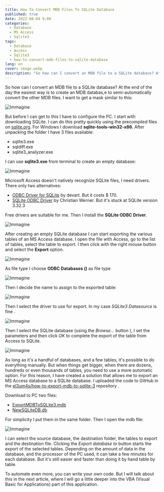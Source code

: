```yaml
---
title: How To Convert MDB Files To SQLite Database
published: true
date: 2022-08-04 9:00
categories:
  - Database
  - MS Access
  - Sqlite3
tags:
  - Database
  - Access
  - Sqlite3
  - how-to-convert-mdb-files-to-sqlite-database
lang: en
cover: image.webp
description: "So how can I convert an MDB file to a SQLite database? At the end of the day the easiest way is to create an MDB databas,e to semi-automatically convert the other MDB files. I want to get a mask similar to this:"
---
```


So how can I convert an MDB file to a SQLite database? At the end of the day the easiest way is to create an MDB databas,e to semi-automatically convert the other MDB files. I want to get a mask similar to this:

![Immagine](./ExportMDBtoSQLite3.webp)

But before I can get to this I have to configure the PC. I start with downloading SQLite. I can do this pretty quickly using the precompiled files on [sqlite.org](https://www.sqlite.org/download.html). For Windows I download **sqlite-tools-win32-x86**. After unpacking the folder I have 3 files available:

- sqlite3.exe
- sqldiff.exe
- sqlite3_analyzer.exe

I can use **sqlite3.exe** from terminal to create an empty database:

![Immagine](./Crea_Nuovo_Database_SQLite_02.webp)

Microsoft Access doesn't natively recognize SQLite files, I need drivers. There only two alternatives:

- [ODBC Driver for SQLite](https://www.devart.com/odbc/sqlite/) by devart. But it costs $ 170.
- [SQLite ODBC Driver](https://www.sqlitetutorial.net/download-install-sqlite/) by Christian Werner. But it's stuck at SQLite version 3.32.3

Free drivers are suitable for me. Then I install the **SQLite ODBC Driver**.

![Immagine](./04_Installa_DRIVER_04.webp)

After creating an empty SQLite database I can start exporting the various tables of an MS Access database. I open the file with Access, go to the list of tables, select the table to export. I then click with the right mouse button and select the **Export** option.

![Immagine](./06_Esporta_da_Access_01.webp)

As file type I choose **ODBC Databases ()** as file type

![Immagine](./07_Esporta_da_Access_02.webp)

Then I decide the name to assign to the exported table:

![Immagine](./08_Esporta_da_Access_03.webp)

Then I select the driver to use for export. In my case _SQLite3 Datasource_ is fine .

![Immagine](./09_Esporta_da_Access_04.webp)

Then I select the SQLite database (using the _Browse..._ button ), I set the parameters and then click _OK_ to complete the export of the table from Access to SQLite.

![Immagine](./10_Esporta_da_Access_05.webp)

As long as it's a handful of databases, and a few tables, it's possible to do everything manually. But when things get bigger, when there are dozens, hundreds or even thousands of tables, you need to use a more automatic option. For this reason, I have created a solution that allows me to export an MS Access database to a SQLite database. I uploaded the code to GitHub in the [el3um4s/how-to-export-mdb-to-sqlite-3](https://github.com/el3um4s/how-to-export-mdb-to-sqlite-3) repository .

Download to PC two files:

- [ExportMDBToSQLite3.mdb](https://github.com/el3um4s/how-to-export-mdb-to-sqlite-3/raw/main/export-mdb-to-sqlite3/ExportMDBToSQLite3.mdb)
- [NewSQLiteDB.db](https://github.com/el3um4s/how-to-export-mdb-to-sqlite-3/raw/main/export-mdb-to-sqlite3/NewSQLiteDB.db)

For simplicity I put them in the same folder. Then I open the mdb file:

![Immagine](./ExportMDBtoSQLite3.webp)

I can select the source database, the destination folder, the tables to export and the destination file. Clicking the _Export database to_ button starts the export of the selected tables. Depending on the amount of data in the database, and the processor of the PC used, it can take a few minutes for each database. But it's still easier and faster than doing it by hand table by table.

To automate even more, you can write your own code. But I will talk about this in the next article, where I will go a little deeper into the VBA (Visual Basic for Applications) part of this application.

